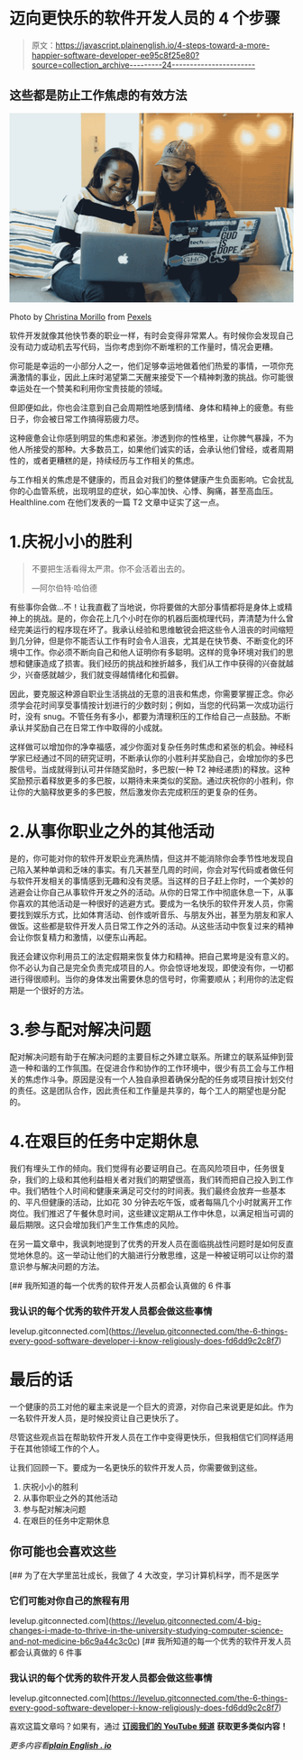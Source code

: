 # 迈向更快乐的软件开发人员的 4 个步骤

> 原文：<https://javascript.plainenglish.io/4-steps-toward-a-more-happier-software-developer-ee95c8f25e80?source=collection_archive---------24----------------------->

## 这些都是防止工作焦虑的有效方法

![](img/bd5b63a86ff9106edb06a6f3cd07149a.png)

Photo by [Christina Morillo](https://www.pexels.com/@divinetechygirl?utm_content=attributionCopyText&utm_medium=referral&utm_source=pexels) from [Pexels](https://www.pexels.com/photo/two-women-holding-laptop-1181273/?utm_content=attributionCopyText&utm_medium=referral&utm_source=pexels)

软件开发就像其他快节奏的职业一样，有时会变得非常累人。有时候你会发现自己没有动力或动机去写代码，当你考虑到你不断堆积的工作量时，情况会更糟。

你可能是幸运的一小部分人之一，他们足够幸运地做着他们热爱的事情，一项你充满激情的事业，因此上床时渴望第二天醒来接受下一个精神刺激的挑战。你可能很幸运处在一个赞美和利用你宝贵技能的领域。

但即便如此，你也会注意到自己会周期性地感到情绪、身体和精神上的疲惫。有些日子，你会被日常工作搞得筋疲力尽。

这种疲惫会让你感到明显的焦虑和紧张。渗透到你的性格里，让你脾气暴躁，不为他人所接受的那种。大多数员工，如果他们诚实的话，会承认他们曾经，或者周期性的，或者更糟糕的是，持续经历与工作相关的焦虑。

与工作相关的焦虑是不健康的，而且会对我们的整体健康产生负面影响。它会扰乱你的心血管系统，出现明显的症状，如心率加快、心悸、胸痛，甚至高血压。Healthline.com 在他们发表的一篇 T2 文章中证实了这一点。

# 1.庆祝小小的胜利

> 不要把生活看得太严肃。你不会活着出去的。
> 
> —阿尔伯特·哈伯德

有些事你会做…不！让我直截了当地说，你将要做的大部分事情都将是身体上或精神上的挑战。是的，你会花上几个小时在你的机器后面梳理代码，弄清楚为什么曾经完美运行的程序现在坏了。我承认经验和思维敏锐会把这些令人沮丧的时间缩短到几分钟，但是你不能否认工作有时会令人沮丧，尤其是在快节奏、不断变化的环境中工作。你必须不断向自己和他人证明你有多聪明。这样的竞争环境对我们的思想和健康造成了损害。我们经历的挑战和挫折越多，我们从工作中获得的兴奋就越少，兴奋感就越少，我们就变得越情绪化和孤僻。

因此，要克服这种源自职业生活挑战的无意的沮丧和焦虑，你需要掌握正念。你必须学会花时间享受事情按计划进行的少数时刻；例如，当您的代码第一次成功运行时，没有 snug。不管任务有多小，都要为清理积压的工作给自己一点鼓励。不断承认并奖励自己在日常工作中取得的小成就。

这样做可以增加你的净幸福感，减少你面对复杂任务时焦虑和紧张的机会。神经科学家已经通过不同的研究证明，不断承认你的小胜利并奖励自己，会增加你的多巴胺信号。当成就得到认可并伴随奖励时，多巴胺(一种 T2 神经递质)的释放。这种奖励预示着释放更多的多巴胺，以期待未来类似的奖励。通过庆祝你的小胜利，你让你的大脑释放更多的多巴胺，然后激发你去完成积压的更复杂的任务。

# 2.从事你职业之外的其他活动

是的，你可能对你的软件开发职业充满热情，但这并不能消除你会季节性地发现自己陷入某种单调和乏味的事实。有几天甚至几周的时间，你会对写代码或者做任何与软件开发相关的事情感到无趣和没有灵感。当这样的日子赶上你时，一个美妙的逃避会让你自己从事软件开发之外的活动。从你的日常工作中彻底休息一下，从事你喜欢的其他活动是一种很好的逃避方式。要成为一名快乐的软件开发人员，你需要找到娱乐方式，比如体育活动、创作或听音乐、与朋友外出，甚至为朋友和家人做饭。这些都是软件开发人员日常工作之外的活动。从这些活动中恢复过来的精神会让你恢复精力和激情，以便东山再起。

我还会建议你利用员工的法定假期来恢复体力和精神。把自己累垮是没有意义的。你不必认为自己是完全负责完成项目的人。你会惊讶地发现，即使没有你，一切都进行得很顺利。当你的身体发出需要休息的信号时，你需要顺从；利用你的法定假期是一个很好的方法。

# 3.参与配对解决问题

配对解决问题有助于在解决问题的主要目标之外建立联系。所建立的联系延伸到营造一种和谐的工作氛围。在促进合作和协作的工作环境中，很少有员工会与工作相关的焦虑作斗争。原因是没有一个人独自承担着确保分配的任务或项目按计划交付的责任。这是团队合作，因此责任和工作量是共享的，每个工人的期望也是分配的。

# 4.在艰巨的任务中定期休息

我们有埋头工作的倾向。我们觉得有必要证明自己。在高风险项目中，任务很复杂，我们的上级和其他利益相关者对我们的期望很高，我们转而把自己投入到工作中。我们牺牲个人时间和健康来满足可交付的时间表。我们最终会放弃一些基本的、平凡但健康的活动，比如花 30 分钟去吃午饭，或者每隔几个小时就离开工作岗位。我们推迟了午餐休息时间，这些建议定期从工作中休息，以满足相当可调的最后期限。这只会增加我们产生工作焦虑的风险。

在另一篇文章中，我讽刺地提到了优秀的开发人员在面临挑战性问题时是如何反直觉地休息的。这一举动让他们的大脑进行分散思维，这是一种被证明可以让你的潜意识参与解决问题的方法。

[](https://levelup.gitconnected.com/the-6-things-every-good-software-developer-i-know-religiously-does-fd6dd9c2c8f7) [## 我所知道的每一个优秀的软件开发人员都会认真做的 6 件事

### 我认识的每个优秀的软件开发人员都会做这些事情

levelup.gitconnected.com](https://levelup.gitconnected.com/the-6-things-every-good-software-developer-i-know-religiously-does-fd6dd9c2c8f7) 

# 最后的话

一个健康的员工对他的雇主来说是一个巨大的资源，对你自己来说更是如此。作为一名软件开发人员，是时候投资让自己更快乐了。

尽管这些观点旨在帮助软件开发人员在工作中变得更快乐，但我相信它们同样适用于在其他领域工作的个人。

让我们回顾一下。要成为一名更快乐的软件开发人员，你需要做到这些。

1.  庆祝小小的胜利
2.  从事你职业之外的其他活动
3.  参与配对解决问题
4.  在艰巨的任务中定期休息

## 你可能也会喜欢这些

[](https://levelup.gitconnected.com/4-big-changes-i-made-to-thrive-in-the-university-studying-computer-science-and-not-medicine-b6c9a44c3c0c) [## 为了在大学里茁壮成长，我做了 4 大改变，学习计算机科学，而不是医学

### 它们可能对你自己的旅程有用

levelup.gitconnected.com](https://levelup.gitconnected.com/4-big-changes-i-made-to-thrive-in-the-university-studying-computer-science-and-not-medicine-b6c9a44c3c0c) [](https://levelup.gitconnected.com/the-6-things-every-good-software-developer-i-know-religiously-does-fd6dd9c2c8f7) [## 我所知道的每一个优秀的软件开发人员都会认真做的 6 件事

### 我认识的每个优秀的软件开发人员都会做这些事情

levelup.gitconnected.com](https://levelup.gitconnected.com/the-6-things-every-good-software-developer-i-know-religiously-does-fd6dd9c2c8f7) 

喜欢这篇文章吗？如果有，通过 [**订阅我们的 YouTube 频道**](https://www.youtube.com/channel/UCtipWUghju290NWcn8jhyAw?sub_confirmation=true) **获取更多类似内容！**

*更多内容看*[***plain English . io***](https://plainenglish.io/)